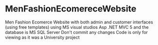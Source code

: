 # MenFashionEcomereceWebsite
Men Fashion Ecomerce Website with both admin and customer interfaces (using  free templates) using MS visual studios Asp .NET MVC 5 and the database is MS SQL Server
Don't commit any changes
Code is only for viewing as it was a University project
